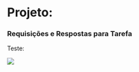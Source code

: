 <head>
		<meta charset="utf-8">
		<link rel="stylesheet" href="style.css">
		
</head>


<h1>Projeto:</h1>

<h3>Requisições e Respostas para Tarefa</h3>

<div>
	<p>Teste: </p>
	<img src="[Images/postTarefaReq.png](https://github.com/DavidPaulinus/Gerenciamento-de-projeto/blob/master/Images/tattoo%20madoka.jpg)">
</div>

